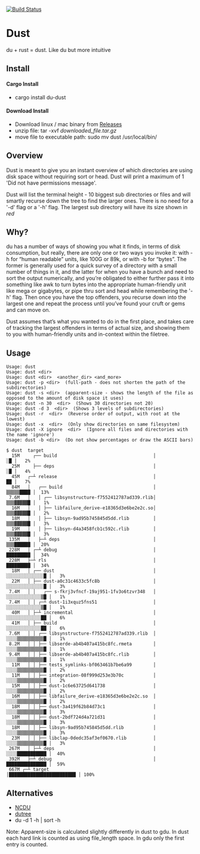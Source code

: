 
[![Build Status](https://travis-ci.org/bootandy/dust.svg?branch=master)](https://travis-ci.org/bootandy/dust)

# Dust

du + rust = dust. Like du but more intuitive

## Install

#### Cargo Install

* cargo install du-dust

#### Download Install

* Download linux / mac binary from [Releases](https://github.com/bootandy/dust/releases)
* unzip file: tar -xvf _downloaded_file.tar.gz_
* move file to executable path: sudo mv dust /usr/local/bin/

## Overview

Dust is meant to give you an instant overview of which directories are using disk space without requiring sort or head. Dust will print a maximum of 1 'Did not have permissions message'.

Dust will list the terminal height - 10 biggest sub directories or files and will smartly recurse down the tree to find the larger ones. There is no need for a '-d' flag or a '-h' flag. The largest sub directory will have its size shown in *red*

## Why?

du has a number of ways of showing you what it finds, in terms of disk consumption, but really, there are only one or two ways you invoke it: with -h for “human readable” units, like 100G or 89k, or with -b for “bytes”. The former is generally used for a quick survey of a directory with a small number of things in it, and the latter for when you have a bunch and need to sort the output numerically, and you’re obligated to either further pass it into something like awk to turn bytes into the appropriate human-friendly unit like mega or gigabytes, or pipe thru sort and head while remembering the '-h' flag. Then once you have the top offenders, you recurse down into the largest one and repeat the process until you’ve found your cruft or gems and can move on.

Dust assumes that’s what you wanted to do in the first place, and takes care of tracking the largest offenders in terms of actual size, and showing them to you with human-friendly units and in-context within the filetree.

## Usage

```
Usage: dust
Usage: dust <dir>
Usage: dust <dir>  <another_dir> <and_more>
Usage: dust -p <dir>  (full-path - does not shorten the path of the subdirectories)
Usage: dust -s <dir>  (apparent-size - shows the length of the file as opposed to the amount of disk space it uses)
Usage: dust -n 30  <dir>  (Shows 30 directories not 20)
Usage: dust -d 3  <dir>  (Shows 3 levels of subdirectories)
Usage: dust -r  <dir>  (Reverse order of output, with root at the lowest)
Usage: dust -x  <dir>  (Only show directories on same filesystem)
Usage: dust -X ignore  <dir>  (Ignore all files and directories with the name 'ignore')
Usage: dust -b <dir>  (Do not show percentages or draw the ASCII bars)
```

```
$ dust  target
  15M     ┌── build                                    │                       ░█ │   2%
  25M     ├── deps                                     │                       ░█ │   4%
  45M   ┌─┴ release                                    │                       ██ │   7%
  84M   │   ┌── build                                  │                ▒▒▒▒▒████ │  13%
 7.6M   │   │ ┌── libsynstructure-f7552412787ad339.rlib│                ▒▒▒▓▓▓▓▓█ │   1%
  16M   │   │ ├── libfailure_derive-e18365d3e6be2e2c.so│                ▒▒▒▓▓▓▓▓█ │   2%
  18M   │   │ ├── libsyn-9ad95b745845d5dd.rlib         │                ▒▒▒▓▓▓▓▓█ │   3%
  19M   │   │ ├── libsyn-d4a3458fcb1c592c.rlib         │                ▒▒▒▓▓▓▓▓█ │   3%
 135M   │   ├─┴ deps                                   │                ▒▒▒██████ │  20%
 228M   │ ┌─┴ debug                                    │                █████████ │  34%
 228M   ├─┴ rls                                        │                █████████ │  34%
  18M   │ ┌── dust                                     │          ░░░░░░░░░░░░░░█ │   3%
  22M   │ ├── dust-a0c31c4633c5fc8b                    │          ░░░░░░░░░░░░░░█ │   3%
 7.4M   │ │   ┌── s-fkrj3vfncf-19aj951-1fv3o6tzvr348   │          ░░░░░░░░░░░░░▒█ │   1%
 7.4M   │ │ ┌─┴ dust-1i3xquz5fns51                     │          ░░░░░░░░░░░░░▒█ │   1%
  40M   │ ├─┴ incremental                              │          ░░░░░░░░░░░░░██ │   6%
  41M   │ ├── build                                    │          ░░░░░░░░░░░░░██ │   6%
 7.6M   │ │ ┌── libsynstructure-f7552412787ad339.rlib  │          ░░░░▒▒▒▒▒▒▒▒▒▒█ │   1%
 8.2M   │ │ ├── libserde-ab4b407a415bc8fc.rmeta        │          ░░░░▒▒▒▒▒▒▒▒▒▒█ │   1%
 9.4M   │ │ ├── libserde-ab4b407a415bc8fc.rlib         │          ░░░░▒▒▒▒▒▒▒▒▒▒█ │   1%
  11M   │ │ ├── tests_symlinks-bf063461b7be6a99        │          ░░░░▒▒▒▒▒▒▒▒▒▒█ │   2%
  11M   │ │ ├── integration-08f999d253e3b70c           │          ░░░░▒▒▒▒▒▒▒▒▒▒█ │   2%
  15M   │ │ ├── dust-1c6e63725d641738                  │          ░░░░▒▒▒▒▒▒▒▒▒▒█ │   2%
  16M   │ │ ├── libfailure_derive-e18365d3e6be2e2c.so  │          ░░░░▒▒▒▒▒▒▒▒▒▒█ │   2%
  18M   │ │ ├── dust-3a419f62b84d73c1                  │          ░░░░▒▒▒▒▒▒▒▒▒▒█ │   3%
  18M   │ │ ├── dust-2bdf724d4a721d31                  │          ░░░░▒▒▒▒▒▒▒▒▒▒█ │   3%
  18M   │ │ ├── libsyn-9ad95b745845d5dd.rlib           │          ░░░░▒▒▒▒▒▒▒▒▒▒█ │   3%
  23M   │ │ ├── libclap-0dedc35af3ef0670.rlib          │          ░░░░▒▒▒▒▒▒▒▒▒▒█ │   3%
 267M   │ ├─┴ deps                                     │          ░░░░███████████ │  40%
 392M   ├─┴ debug                                      │          ███████████████ │  59%
 667M ┌─┴ target                                       │█████████████████████████ │ 100%

```


## Alternatives

* [NCDU](https://dev.yorhel.nl/ncdu)
* [dutree](https://github.com/nachoparker/dutree)
* du -d 1 -h | sort -h

Note: Apparent-size is calculated slightly differently in dust to gdu. In dust each hard link is counted as using file_length space. In gdu only the first entry is counted.
